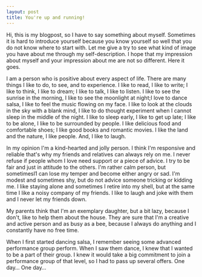 ```yaml
---
layout: post
title: You're up and running!
---
```



Hi, this is my blogpost, so I have to say something about myself. Sometimes it is hard to introduce yourself because you know yourself so well that you do not know where to start with. Let me give a try to see what kind of image you have about me through my self-description. I hope that my impression about myself and your impression about me are not so different. Here it goes.


I am a person who is positive about every aspect of life. There are many things I like to do, to see, and to experience. I like to read, I like to write; I like to think, I like to dream; I like to talk, I like to listen. I like to see the sunrise in the morning, I like to see the moonlight at night;I love to dance salsa, I like to feel the music flowing on my face. I like to look at the clouds in the sky with a blank mind, I like to do thought experiment when I cannot sleep in the middle of the night. I like to sleep early, I like to get up late; I like to be alone, I like to be surrounded by people. I like delicious food and comfortable shoes; I like good books and romantic movies. I like the land and the nature, I like people. And, I like to laugh.


In my opinion I'm a kind-hearted and jolly person. I think I'm responsive and reliable that's why my friends and relatives can always rely on me. I never refuse if people whom I love need support or a piece of advice. I try to be fair and just in attitude to the others. I'm rather calm person, but sometimesI1 can lose my temper and become either angry or sad. I'm modest and sometimes shy, but do not advice someone tricking or kidding me. I like staying alone and sometimes I retire into my shell, but at the same time I like a noisy company of my friends. I like to laugh and joke with them and I never let my friends down.

 

My parents think that I'm an exemplary daughter, but a bit lazy, because I don't, like to help them about the house. They are sure that I'm a creative and active person and as busy as a bee, because I always do anything and I constantly have no free time.


When I first started dancing salsa, I remember seeing some advanced performance group perform. When I saw them dance, I knew that I wanted to be a part of their group.  I knew it would take a big commitment to join a performance group of that level, so I had to pass up several offers. One day… One day…
